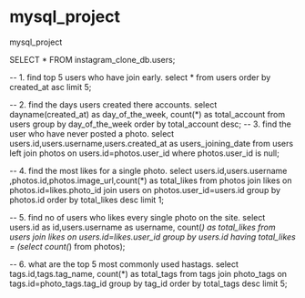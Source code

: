 # mysql_project
mysql_project

SELECT * FROM instagram_clone_db.users;

-- 1. find top 5 users who have join early.
select * from users order by created_at asc limit 5;

-- 2. find the days users created there accounts.
select dayname(created_at) as day_of_the_week, count(*) as total_account from users group by day_of_the_week order by total_account desc;
-- 3. find the user who have never posted a photo.
select users.id,users.username,users.created_at as users_joining_date
from users 
left join photos on users.id=photos.user_id
where photos.user_id is null;

-- 4. find the most likes for a single photo.
select users.id,users.username ,photos.id,photos.image_url,count(*) as total_likes from photos
join likes on photos.id=likes.photo_id
join users on photos.user_id=users.id
group by photos.id order by total_likes desc limit 1;

-- 5. find no of users who likes every single photo on the site.
select users.id as id,users.username as username, count(*) as total_likes from users join likes on users.id=likes.user_id
group by users.id having total_likes = (select count(*) from photos);

-- 6. what are the top 5 most commonly used hastags.
select tags.id,tags.tag_name, count(*) as total_tags from tags
join photo_tags on tags.id=photo_tags.tag_id group by tag_id order by total_tags desc limit 5;
